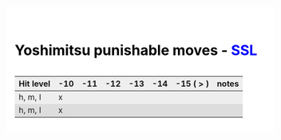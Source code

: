 <div class="punish-grid">
<h1>Yoshimitsu punishable moves - <span>SSL</span></h1>

| Hit level | -10 | -11 | -12 | -13 | -14 | -15 ( > ) | notes |
| --------- | --- | --- | --- | --- | --- | --------- | ----- |
| h, m, l   | x   |     |     |     |     |           |       |
| h, m, l   | x   |     |     |     |     |           |       |

</div>

<style>
.punish-grid {
    width: 100%;
    padding: 1rem;
    color: #000;
    background-color: #fff;
}

.punish-grid h1 {
    padding: 1rem 0;
    color: #000;
}

.punish-grid tr:nth-child(odd) {
    background-color: #eee;
}

.punish-grid tr:nth-child(even) {
    background-color: #ddd;
}

h1 span {
    color: #00f;
}
</style>

